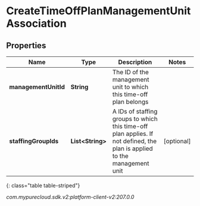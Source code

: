 # CreateTimeOffPlanManagementUnitAssociation


## Properties

| Name | Type | Description | Notes |
| ------------ | ------------- | ------------- | ------------- |
| **managementUnitId** | **String** | The ID of the management unit to which this time-off plan belongs |  |
| **staffingGroupIds** | **List&lt;String&gt;** | A IDs of staffing groups to which this time-off plan applies. If not defined, the plan is applied to the management unit |  [optional] |
{: class="table table-striped"}




_com.mypurecloud.sdk.v2:platform-client-v2:207.0.0_
